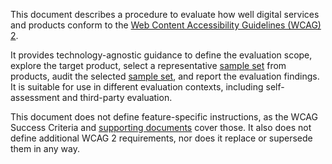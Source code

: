 This document describes a procedure to evaluate how well digital services and products conform to the [Web Content Accessibility Guidelines (WCAG) 2](https://www.w3.org/WAI/standards-guidelines/wcag/). 

It provides technology-agnostic guidance to define the evaluation scope, explore the target product, select a representative [sample set](#sampleset) from products, audit the selected [sample set](#sampleset), and report the evaluation findings. It is suitable for use in different evaluation contexts, including self-assessment and third-party evaluation. 

This document does not define feature-specific instructions, as the WCAG Success Criteria and [supporting documents](https://www.w3.org/WAI/standards-guidelines/wcag/docs/) cover those. It also does not define additional WCAG 2 requirements, nor does it replace or supersede them in any way. 
